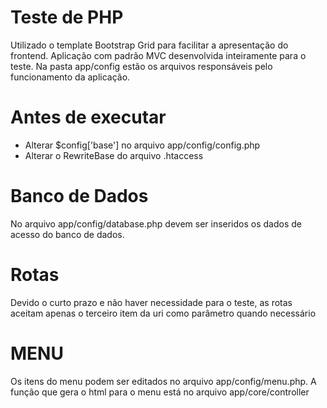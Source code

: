 # Teste de PHP

Utilizado o template Bootstrap Grid para facilitar a apresentação do frontend.
Aplicação com padrão MVC desenvolvida inteiramente para o teste.
Na pasta app/config estão os arquivos responsáveis pelo funcionamento da aplicação.


# Antes de executar #
- Alterar $config['base'] no arquivo app/config/config.php
- Alterar o RewriteBase do arquivo .htaccess 

# Banco de Dados #
No arquivo app/config/database.php devem ser inseridos os dados de acesso do banco de dados.

# Rotas #
Devido o curto prazo e não haver necessidade para o teste, as rotas aceitam apenas o terceiro item da uri como parâmetro quando necessário

# MENU #
Os itens do menu podem ser editados no arquivo app/config/menu.php.
A função que gera o html para o menu está no arquivo app/core/controller
